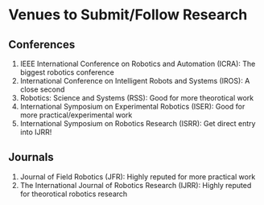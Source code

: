 # Venues to Submit/Follow Research

## Conferences
1. IEEE International Conference on Robotics and Automation (ICRA): The biggest robotics conference
2. International Conference on Intelligent Robots and Systems (IROS): A close second
3. Robotics: Science and Systems (RSS): Good for more theorotical work
4. International Symposium on Experimental Robotics (ISER): Good for more practical/experimental work
5. International Symposium on Robotics Research (ISRR): Get direct entry into IJRR!

## Journals
1. Journal of Field Robotics (JFR): Highly reputed for more practical work
2. The International Journal of Robotics Research (IJRR): Highly reputed for theorotical robotics research
